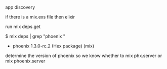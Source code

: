 app discovery

if there is a mix.exs file then elixir

run mix deps.get

$ mix deps | grep "phoenix "
* phoenix 1.3.0-rc.2 (Hex package) (mix)

determine the version of phoenix so we know
whether to mix phx.server or mix phoenix.server
